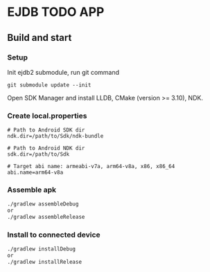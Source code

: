 # EJDB TODO APP

## Build and start

### Setup

Init ejdb2 submodule, run git command
```
git submodule update --init
```
Open SDK Manager and install LLDB, CMake (version >= 3.10), NDK.

### Create local.properties
```properties
# Path to Android SDK dir
ndk.dir=/path/to/Sdk/ndk-bundle

# Path to Android NDK dir
sdk.dir=/path/to/Sdk

# Target abi name: armeabi-v7a, arm64-v8a, x86, x86_64
abi.name=arm64-v8a
```

### Assemble apk
```bash
./gradlew assembleDebug
or
./gradlew assembleRelease
```

### Install to connected device
```bash
./gradlew installDebug
or
./gradlew installRelease
```